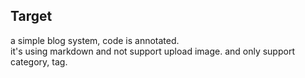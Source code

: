 ## Target
a simple blog system, code is annotated.  
it's using markdown and not support upload image.  and only support category, tag.